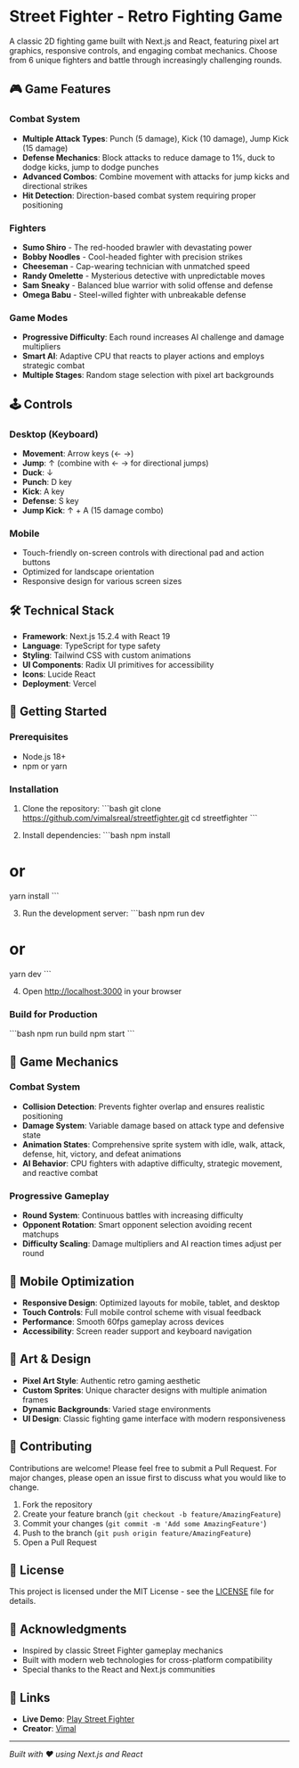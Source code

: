 # Street Fighter - Retro Fighting Game

A classic 2D fighting game built with Next.js and React, featuring pixel art graphics, responsive controls, and engaging combat mechanics. Choose from 6 unique fighters and battle through increasingly challenging rounds.

## 🎮 Game Features

### Combat System
- **Multiple Attack Types**: Punch (5 damage), Kick (10 damage), Jump Kick (15 damage)
- **Defense Mechanics**: Block attacks to reduce damage to 1%, duck to dodge kicks, jump to dodge punches
- **Advanced Combos**: Combine movement with attacks for jump kicks and directional strikes
- **Hit Detection**: Direction-based combat system requiring proper positioning

### Fighters
- **Sumo Shiro** - The red-hooded brawler with devastating power
- **Bobby Noodles** - Cool-headed fighter with precision strikes  
- **Cheeseman** - Cap-wearing technician with unmatched speed
- **Randy Omelette** - Mysterious detective with unpredictable moves
- **Sam Sneaky** - Balanced blue warrior with solid offense and defense
- **Omega Babu** - Steel-willed fighter with unbreakable defense

### Game Modes
- **Progressive Difficulty**: Each round increases AI challenge and damage multipliers
- **Smart AI**: Adaptive CPU that reacts to player actions and employs strategic combat
- **Multiple Stages**: Random stage selection with pixel art backgrounds

## 🕹️ Controls

### Desktop (Keyboard)
- **Movement**: Arrow keys (← →)
- **Jump**: ↑ (combine with ← → for directional jumps)
- **Duck**: ↓
- **Punch**: D key
- **Kick**: A key  
- **Defense**: S key
- **Jump Kick**: ↑ + A (15 damage combo)

### Mobile
- Touch-friendly on-screen controls with directional pad and action buttons
- Optimized for landscape orientation
- Responsive design for various screen sizes

## 🛠️ Technical Stack

- **Framework**: Next.js 15.2.4 with React 19
- **Language**: TypeScript for type safety
- **Styling**: Tailwind CSS with custom animations
- **UI Components**: Radix UI primitives for accessibility
- **Icons**: Lucide React
- **Deployment**: Vercel

## 🚀 Getting Started

### Prerequisites
- Node.js 18+ 
- npm or yarn

### Installation

1. Clone the repository:
\`\`\`bash
git clone https://github.com/vimalsreal/streetfighter.git
cd streetfighter
\`\`\`

2. Install dependencies:
\`\`\`bash
npm install
# or
yarn install
\`\`\`

3. Run the development server:
\`\`\`bash
npm run dev
# or
yarn dev
\`\`\`

4. Open [http://localhost:3000](http://localhost:3000) in your browser

### Build for Production

\`\`\`bash
npm run build
npm start
\`\`\`

## 🎯 Game Mechanics

### Combat System
- **Collision Detection**: Prevents fighter overlap and ensures realistic positioning
- **Damage System**: Variable damage based on attack type and defensive state
- **Animation States**: Comprehensive sprite system with idle, walk, attack, defense, hit, victory, and defeat animations
- **AI Behavior**: CPU fighters with adaptive difficulty, strategic movement, and reactive combat

### Progressive Gameplay
- **Round System**: Continuous battles with increasing difficulty
- **Opponent Rotation**: Smart opponent selection avoiding recent matchups
- **Difficulty Scaling**: Damage multipliers and AI reaction times adjust per round

## 📱 Mobile Optimization

- **Responsive Design**: Optimized layouts for mobile, tablet, and desktop
- **Touch Controls**: Full mobile control scheme with visual feedback
- **Performance**: Smooth 60fps gameplay across devices
- **Accessibility**: Screen reader support and keyboard navigation

## 🎨 Art & Design

- **Pixel Art Style**: Authentic retro gaming aesthetic
- **Custom Sprites**: Unique character designs with multiple animation frames
- **Dynamic Backgrounds**: Varied stage environments
- **UI Design**: Classic fighting game interface with modern responsiveness

## 🤝 Contributing

Contributions are welcome! Please feel free to submit a Pull Request. For major changes, please open an issue first to discuss what you would like to change.

1. Fork the repository
2. Create your feature branch (`git checkout -b feature/AmazingFeature`)
3. Commit your changes (`git commit -m 'Add some AmazingFeature'`)
4. Push to the branch (`git push origin feature/AmazingFeature`)
5. Open a Pull Request

## 📄 License

This project is licensed under the MIT License - see the [LICENSE](LICENSE) file for details.

## 🙏 Acknowledgments

- Inspired by classic Street Fighter gameplay mechanics
- Built with modern web technologies for cross-platform compatibility
- Special thanks to the React and Next.js communities

## 🔗 Links

- **Live Demo**: [Play Street Fighter](https://your-deployment-url.vercel.app)
- **Creator**: [Vimal](https://vimalsreal.com)

---

*Built with ❤️ using Next.js and React*
